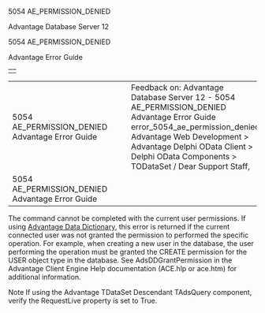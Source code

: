 5054 AE\_PERMISSION\_DENIED




Advantage Database Server 12  

5054 AE\_PERMISSION\_DENIED

Advantage Error Guide

|  |
| --- |
|  |

|  |  |  |  |  |
| --- | --- | --- | --- | --- |
| 5054 AE\_PERMISSION\_DENIED  Advantage Error Guide |  |  | Feedback on: Advantage Database Server 12 - 5054 AE\_PERMISSION\_DENIED Advantage Error Guide error\_5054\_ae\_permission\_denied Advantage Web Development > Advantage Delphi OData Client > Delphi OData Components > TODataSet / Dear Support Staff, |  |
| 5054 AE\_PERMISSION\_DENIED  Advantage Error Guide |  |  |  |  |

The command cannot be completed with the current user permissions. If using [Advantage Data Dictionary](master_advantage_data_dictionary.htm), this error is returned if the current connected user was not granted the permission to performed the specific operation. For example, when creating a new user in the database, the user performing the operation must be granted the CREATE permission for the USER object type in the database. See AdsDDGrantPermission in the Advantage Client Engine Help documentation (ACE.hlp or ace.htm) for additional information.

Note If using the Advantage TDataSet Descendant TAdsQuery component, verify the RequestLive property is set to True.